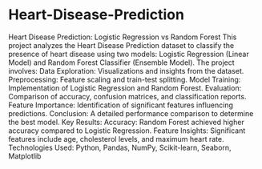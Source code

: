 # Heart-Disease-Prediction
Heart Disease Prediction: Logistic Regression vs Random Forest This project analyzes the Heart Disease Prediction dataset to classify the presence of heart disease using two models: Logistic Regression (Linear Model) and Random Forest Classifier (Ensemble Model). The project involves:
Data Exploration: Visualizations and insights from the dataset.
Preprocessing: Feature scaling and train-test splitting.
Model Training: Implementation of Logistic Regression and Random Forest.
Evaluation: Comparison of accuracy, confusion matrices, and classification reports.
Feature Importance: Identification of significant features influencing predictions.
Conclusion: A detailed performance comparison to determine the best model.
Key Results:
Accuracy: Random Forest achieved higher accuracy compared to Logistic Regression.
Feature Insights: Significant features include age, cholesterol levels, and maximum heart rate.
Technologies Used:
Python, Pandas, NumPy, Scikit-learn, Seaborn, Matplotlib
